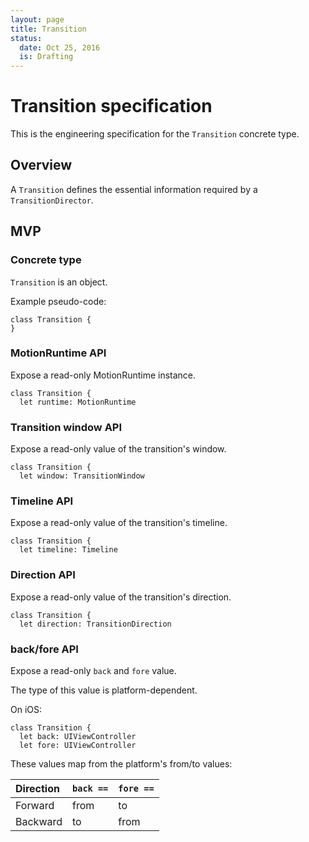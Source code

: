 ```yaml
---
layout: page
title: Transition
status:
  date: Oct 25, 2016
  is: Drafting
---
```


# Transition specification

This is the engineering specification for the `Transition` concrete type.

## Overview

A `Transition` defines the essential information required by a `TransitionDirector`.

## MVP

### Concrete type

`Transition` is an object.

Example pseudo-code:

```
class Transition {
}
```

### MotionRuntime API

Expose a read-only MotionRuntime instance.

```
class Transition {
  let runtime: MotionRuntime
```

### Transition window API

Expose a read-only value of the transition's window.

```
class Transition {
  let window: TransitionWindow
```

### Timeline API

Expose a read-only value of the transition's timeline.

```
class Transition {
  let timeline: Timeline
```

### Direction API

Expose a read-only value of the transition's direction.

```
class Transition {
  let direction: TransitionDirection
```

### back/fore API

Expose a read-only `back` and `fore` value.

The type of this value is platform-dependent.

On iOS:

```
class Transition {
  let back: UIViewController
  let fore: UIViewController
```

These values map from the platform's from/to values:

| Direction | `back ==` | `fore ==` |
|:----------|:-----|:---|
| Forward | from | to |
| Backward | to | from |
